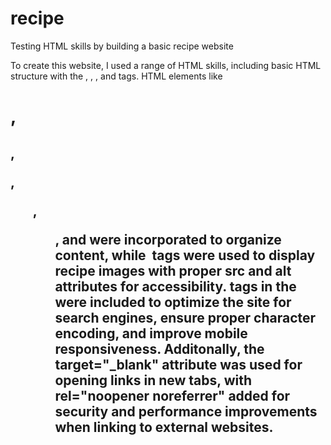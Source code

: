 # recipe
Testing HTML skills by building a basic recipe website

To create this website, I used a range of HTML skills, including basic HTML structure with the <!DOCTYPE html>, <html>, <head>, and <body> tags. HTML elements like <h1>, <h2>, <p>, <ul>, <ol>, and <a> were incorporated to organize content, while <img> tags were used to display recipe images with proper src and alt attributes for accessibility. <meta> tags in the <head> were included to optimize the site for search engines, ensure proper character encoding, and improve mobile responsiveness. Additonally, the target="_blank" attribute was used for opening links in new tabs, with rel="noopener noreferrer" added for security and performance improvements when linking to external websites.